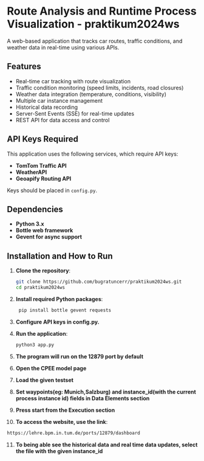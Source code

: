 # Route Analysis and Runtime Process Visualization - praktikum2024ws

A web-based application that tracks car routes, traffic conditions, and weather data in real-time using various APIs.

## Features

- Real-time car tracking with route visualization
- Traffic condition monitoring (speed limits, incidents, road closures)
- Weather data integration (temperature, conditions, visibility)
- Multiple car instance management
- Historical data recording
- Server-Sent Events (SSE) for real-time updates
- REST API for data access and control

## API Keys Required

This application uses the following services, which require API keys:

- **TomTom Traffic API**
- **WeatherAPI**
- **Geoapify Routing API**

Keys should be placed in `config.py`.

## Dependencies

- **Python 3.x**
- **Bottle web framework**
- **Gevent for async support**

## Installation and How to Run

1. **Clone the repository**:
   ```sh
   git clone https://github.com/bugratuncerr/praktikum2024ws.git
   cd praktikum2024ws

2. **Install required Python packages**:
   ```sh
    pip install bottle gevent requests

3. **Configure API keys in config.py.**

4. **Run the application**:
    ```sh
   python3 app.py

5. **The program will run on the 12879 port by default**

6. **Open the CPEE model page**

7. **Load the given testset**

8. **Set waypoints(eg: Munich,Salzburg) and instance_id(with the current process instance id) fields in Data Elements section**

9. **Press start from the Execution section**

10. **To access the website, use the link**:
   ```sh
   https://lehre.bpm.in.tum.de/ports/12879/dashboard
   ```
11. **To being able see the historical data and real time data updates, select the file with the given instance_id**




